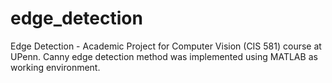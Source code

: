 edge_detection
==============

Edge Detection - Academic Project for Computer Vision (CIS 581) course at UPenn. Canny edge detection method was implemented using MATLAB as working environment.
